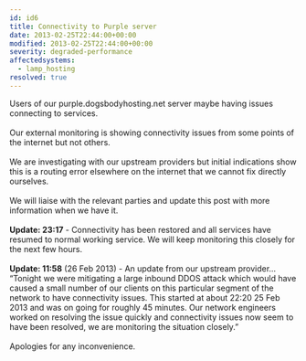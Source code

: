 ```yaml
---
id: id6
title: Connectivity to Purple server
date: 2013-02-25T22:44:00+00:00
modified: 2013-02-25T22:44:00+00:00
severity: degraded-performance
affectedsystems:
  - lamp_hosting
resolved: true
---
```


Users of our purple.dogsbodyhosting.net server maybe having issues connecting to services.<br /><br />Our external monitoring is showing connectivity issues from some points of the internet but not others.<br /><br />We are investigating with our upstream providers but initial indications show this is a routing error elsewhere on the internet that we cannot fix directly ourselves. <br /><br />We will liaise with the relevant parties and update this post with more information when we have it.<br /><br />**Update: 23:17** - Connectivity has been restored and all services have resumed to normal working service.  We will keep monitoring this closely for the next few hours.<br /><br />**Update: 11:58** (26 Feb 2013) - An update from our upstream provider… “Tonight we were mitigating a large inbound DDOS attack which would have caused a small number of our clients on this particular segment of the network to have connectivity issues. This started at about 22:20 25 Feb 2013 and was on going for roughly 45 minutes. Our network engineers worked on resolving the issue quickly and connectivity issues now seem to have been resolved, we are monitoring the situation closely.”<br /><br />Apologies for any inconvenience.

